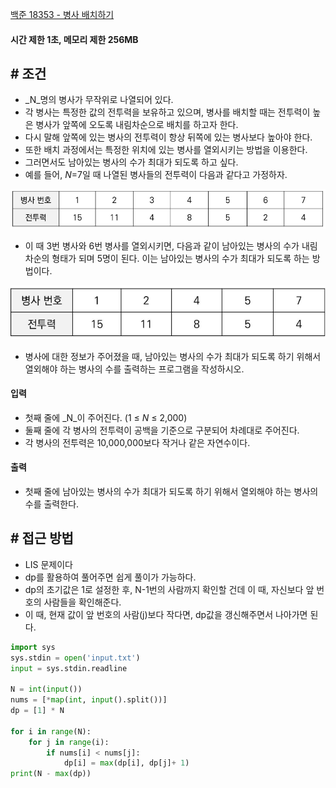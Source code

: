 
[백준 18353 - 병사 배치하기](https://www.acmicpc.net/problem/18353)

#### **시간 제한 1초, 메모리 제한 256MB**

## **# 조건**

- _N_명의 병사가 무작위로 나열되어 있다. 
- 각 병사는 특정한 값의 전투력을 보유하고 있으며, 병사를 배치할 때는 전투력이 높은 병사가 앞쪽에 오도록 내림차순으로 배치를 하고자 한다. 
- 다시 말해 앞쪽에 있는 병사의 전투력이 항상 뒤쪽에 있는 병사보다 높아야 한다.
- 또한 배치 과정에서는 특정한 위치에 있는 병사를 열외시키는 방법을 이용한다. 
- 그러면서도 남아있는 병사의 수가 최대가 되도록 하고 싶다.
- 예를 들어, _N_=7일 때 나열된 병사들의 전투력이 다음과 같다고 가정하자.

![](Algorithm/baekjoon/assets/Pasted%20image%2020231023190820.png)

- 이 때 3번 병사와 6번 병사를 열외시키면, 다음과 같이 남아있는 병사의 수가 내림차순의 형태가 되며 5명이 된다. 이는 남아있는 병사의 수가 최대가 되도록 하는 방법이다.

![](Algorithm/baekjoon/assets/Pasted%20image%2020231023190847.png)

- 병사에 대한 정보가 주어졌을 때, 남아있는 병사의 수가 최대가 되도록 하기 위해서 열외해야 하는 병사의 수를 출력하는 프로그램을 작성하시오.

#### **입력**
- 첫째 줄에 _N_이 주어진다. (1 ≤ _N_ ≤ 2,000) 
- 둘째 줄에 각 병사의 전투력이 공백을 기준으로 구분되어 차례대로 주어진다. 
- 각 병사의 전투력은 10,000,000보다 작거나 같은 자연수이다.

#### **출력**
- 첫째 줄에 남아있는 병사의 수가 최대가 되도록 하기 위해서 열외해야 하는 병사의 수를 출력한다.

## **# 접근 방법**

- LIS 문제이다
- dp를 활용하여 풀어주면 쉽게 풀이가 가능하다.
- dp의 초기값은 1로 설정한 후, N-1번의 사람까지 확인할 건데 이 때, 자신보다 앞 번호의 사람들을 확인해준다.
- 이 때, 현재 값이 앞 번호의 사람(j)보다 작다면, dp값을 갱신해주면서 나아가면 된다.

```python
import sys  
sys.stdin = open('input.txt')  
input = sys.stdin.readline  
  
N = int(input())  
nums = [*map(int, input().split())]  
dp = [1] * N  
  
for i in range(N):  
    for j in range(i):  
        if nums[i] < nums[j]:  
            dp[i] = max(dp[i], dp[j]+ 1)  
print(N - max(dp))
```